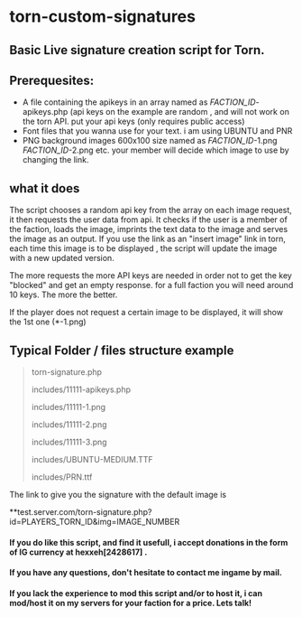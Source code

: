 # torn-custom-signatures
Basic Live signature creation script for Torn.
------------------------------------------------
## Prerequesites: 
* A file containing the apikeys in an array named as *FACTION_ID*-apikeys.php (api keys on the example are random , and will not work on the torn API. put your api keys (only requires public access)
* Font files that you wanna use for your text. i am using UBUNTU and PNR
* PNG background images 600x100 size named as *FACTION_ID*-1.png *FACTION_ID*-2.png etc. your member will decide which image to use by changing the link.  

## what it does 
The script chooses a random api key from the array on each image request, it then requests the user data from api. It checks if the user is a member of the faction, loads the image, imprints the text data to the image and serves the image as an output. If you use the link as an "insert image" link in torn, each time this image is to be displayed , the script will update the image with a new updated version.

The more requests the more API keys are needed in order not to get the key "blocked" and get an empty response. for a full faction you will need around 10 keys. The more the better.

If the player does not request a certain image to be displayed, it will show the 1st one (*-1.png)

## Typical Folder / files structure example
>torn-signature.php
>
>includes/11111-apikeys.php
>
>includes/11111-1.png
>
>includes/11111-2.png
>
>includes/11111-3.png
>
>includes/UBUNTU-MEDIUM.TTF
>
>includes/PRN.ttf

The link to give you the signature with the default image is 

**test.server.com/torn-signature.php?id=PLAYERS_TORN_ID&img=IMAGE_NUMBER


#### If you do like this script, and find it usefull, i accept donations in the form of IG currency at hexxeh[2428617] . 

#### If you have any questions, don't hesitate to contact me ingame by mail. 

#### If you lack the experience to mod this script and/or to host it, i can mod/host it on my servers for your faction for a price. Lets talk!
